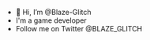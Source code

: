 - 👋 Hi, I’m @Blaze-Glitch
- I'm a game developer
- Follow me on Twitter @BLAZE_GLITCH


<!---
Blaze-Glitch/Blaze-Glitch is a ✨ special ✨ repository because its `README.md` (this file) appears on your GitHub profile.
You can click the Preview link to take a look at your changes.
--->
